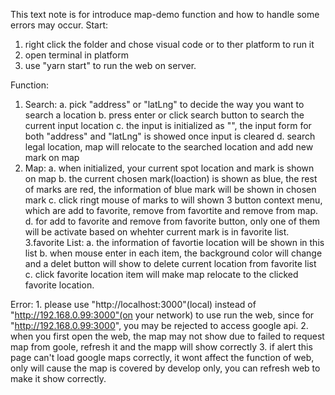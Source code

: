 This text note is for introduce map-demo function and how to handle some errors may occur.
Start:
1. right click the folder and chose visual code or to ther platform to run it
2. open terminal in platform
2. use "yarn start" to run the web on server.

Function:
1. Search:
	a. pick "address" or "latLng" to decide the way you want to search a location
	b. press enter or click search button to search the current input location
	c. the input is initialized as "", the input form for both "address" and "latLng" is showed once input is cleared
	d. search legal location, map will relocate to the searched location and add new mark on map
2. Map:
	a. when initialized, your current spot location and mark is shown on map
	b. the current chosen mark(loaction) is shown as blue, the rest of marks are red, the information of blue mark will be shown in chosen mark
	c. click ringt mouse of marks to will shown 3 button context menu, which are add to favorite, remove from favortite and remove from map.
	d. for add to favorite and remove from favorite button, only one of them will be activate based on whehter current mark is in favorite list.
3.favorite List:
	a. the information of favortie location will be shown in this list
	b. when mouse enter in each item, the background color will change and a delet button will show to delete current location from favorite list
	c. click favorite location item will make map relocate to the clicked favorite location.

Error:
	1. please use "http://localhost:3000"(local) instead of "http://192.168.0.99:3000"(on your network) to use run the web, since for "http://192.168.0.99:3000",
	you may be rejected to access google api.
	2. when you first open the web, the map may not show due to failed to request map from goole, refresh it and the mapp will show correctly
	3. if alert this page can't load google maps correctly, it wont affect the function of web, only will cause the map is covered by develop only, you can refresh
	web to make it show correctly.
